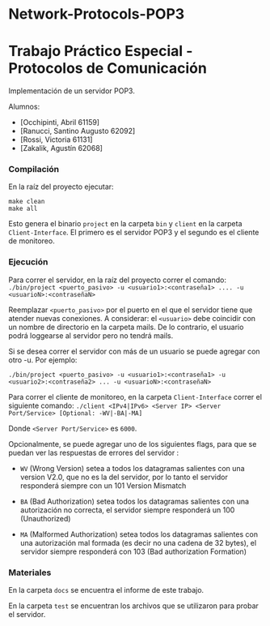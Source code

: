 # Network-Protocols-POP3
# Trabajo Práctico Especial - Protocolos de Comunicación
Implementación de un servidor POP3.

Alumnos:
- [Occhipinti, Abril		61159]
- [Ranucci, Santino Augusto	62092]
- [Rossi, Victoria			61131]
- [Zakalik, Agustín	        62068]


### Compilación
En la raíz del proyecto ejecutar:

```
make clean
make all
```

Esto genera el binario `project` en la carpeta `bin` y `client` en la carpeta `Client-Interface`. El primero es el servidor POP3 y el segundo es el cliente de monitoreo.


### Ejecución
Para correr el servidor, en la raíz del proyecto correr el comando:
```./bin/project <puerto_pasivo> -u <usuario1>:<contraseña1> .... -u <usuarioN>:<contraseñaN>```

Reemplazar ```<puerto_pasivo>``` por el puerto en el que el servidor tiene que atender nuevas conexiones.
A considerar: el ```<usuario>``` debe coincidir con un nombre de directorio en la carpeta mails. De lo contrario, el usuario podrá loggearse al servidor pero no tendrá mails.

Si se desea correr el servidor con más de un usuario se puede agregar con otro -u. Por ejemplo:

```
./bin/project <puerto_pasivo> -u <usuario1>:<contraseña1> -u <usuario2>:<contraseña2> ... -u <usuarioN>:<contraseñaN>
```


Para correr el cliente de monitoreo, en la carpeta `Client-Interface` correr el siguiente comando:
```./client <IPv4|IPv6> <Server IP> <Server Port/Service> [Optional: -WV|-BA|-MA]```

Donde  `<Server Port/Service>` es `6000`.

Opcionalmente, se puede agregar uno de los siguientes flags, para que se puedan ver las respuestas de errores del servidor :
- `WV` (Wrong Version) setea a todos los datagramas salientes con una version V2.0, que no es la del servidor, por lo tanto el servidor responderá siempre con un 101 Version Mismatch

- `BA` (Bad Authorization) setea todos los datagramas salientes con una autorización no correcta, el servidor siempre responderá un 100 (Unauthorized)

- `MA`  (Malformed Authorization) setea todos los datagramas salientes con una autorización mal formada (es decir no una cadena de 32 bytes), el servidor siempre responderá con 103 (Bad authorization Formation)

### Materiales
En la carpeta `docs` se encuentra el informe de este trabajo.

En la carpeta `test` se encuentran los archivos que se utilizaron para probar el servidor.

